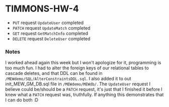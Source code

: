 # TIMMONS-HW-4

- `PUT` request `UpdateUser` completed
- `PATCH` request `UpdateMatch` completed
- `GET` request `GetMatchInfo` completed
- `DELETE` request `DeleteUser` completed

### Notes

I worked ahead again this week but I won't apologize for it, programming is too much fun. I had to alter the foreign keys
of our relational tables to cascade deletes, and that DDL can be found in `/MEWdemo/SQL/AlterConstraintsDDL.sql`. I also added it
to out init_MEW_GM_DB.sql file in `/MEWdemo/MEWdb/`. The `UpdateUser` request I believe could be/should be a `PATCH` request, it's
just that I finished it before I knew what a `PATCH` request was, truthfully. If anything this demonstrates that I can do both :D
